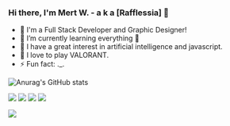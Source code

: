 ### Hi there, I'm Mert W. - a k a [Rafflessia] 👋

- 🔭 I'm a Full Stack Developer and Graphic Designer!
- 🌱 I’m currently learning everything 🤣
- 👯 I have a great interest in artificial intelligence and javascript.
- 🥅 I love to play VALORANT.
- ⚡ Fun fact: ._.

![Anurag's GitHub stats](https://github-readme-stats.vercel.app/api?username=Rafflessia&theme=midnight-purple&show_icons=true)

<p align="left">
   <a href="https://discord.com/users/408401416919580672" target"blank_"><img src="https://img.shields.io/badge/discord%20-7289DA.svg?&style=for-the-badge&logo=discord&logoColor=white"></a>
   <a href="https://open.spotify.com/user/wync8q9b1t53i3x9pjjaoed1f?si=d616a91b156546e5" target"blank_"><img src="https://img.shields.io/badge/Spotify%20-1ed760.svg?&style=for-the-badge&logo=spotify&logoColor=white"></a>
   <a href="https://instagram.com/mertwalker3" target"blank_"><img src="https://img.shields.io/badge/INSTAGRAM%20-DC3175.svg?&style=for-the-badge&logo=instagram&logoColor=white"></a>
   <a href="https://github.com/Rafflessia" target"blank_"><img src="https://img.shields.io/badge/GitHub%20-191717.svg?&style=for-the-badge&logo=github&logoColor=white"></a>
</p>

<img src= "https://camo.githubusercontent.com/cf6bbb113c523ae830f9c505beb4652939f8a59c61dd2d7b613b855c72803d1b/68747470733a2f2f6b6f6d617265762e636f6d2f67687076632f3f757365726e616d653d6d757261747661737461726b">

